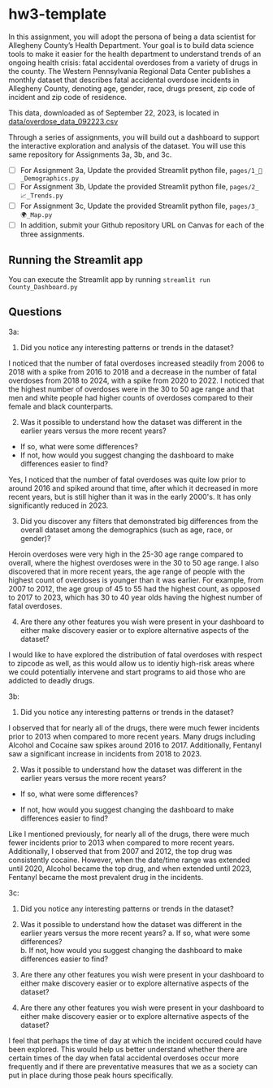 # hw3-template

In this assignment, you will adopt the persona of being a data scientist for Allegheny County’s Health Department.  Your goal is to build data science tools to make it easier for the health department to understand trends of an ongoing health crisis:  fatal accidental overdoses from a variety of drugs in the county.  The Western Pennsylvania Regional Data Center publishes a monthly dataset that describes fatal accidental overdose incidents in Allegheny County, denoting age, gender, race, drugs present, zip code of incident and zip code of residence.

This data, downloaded as of September 22, 2023, is located in [data/overdose_data_092223.csv](data/overdose_data_092223.csv)

Through a series of assignments, you will build out a dashboard to support the interactive exploration and analysis of the dataset.  You will use this same repository for Assignments 3a, 3b, and 3c.  

- [ ] For Assignment 3a, Update the provided Streamlit python file, `pages/1_👥_Demographics.py`
- [ ] For Assignment 3b, Update the provided Streamlit python file, `pages/2_📈_Trends.py`
- [ ] For Assignment 3c, Update the provided Streamlit python file, `pages/3_🌍_Map.py`
- [ ] In addition, submit your Github repository URL on Canvas for each of the three assignments.

## Running the Streamlit app

You can execute the Streamlit app by running `streamlit run County_Dashboard.py`

## Questions 

3a:

1. Did you notice any interesting patterns or trends in the dataset?

I noticed that the number of fatal overdoses increased steadily from 2006 to 2018 with a spike from 2016 to 2018 and a decrease in the number of fatal overdoses from 2018 to 2024, with a spike from 2020 to 2022. I noticed that the highest number of overdoses were in the 30 to 50 age range and that men and white people had higher counts of overdoses compared to their female and black counterparts.
 

2. Was it possible to understand how the dataset was different in the earlier years versus the more recent years?
   
  - If so, what were some differences?  
  - If not, how would you suggest changing the dashboard to make differences easier to find?

   Yes, I noticed that the number of fatal overdoses was quite low prior to around 2016 and spiked around that time, after which it decreased in more recent years, but is still higher than it was in the early 2000's. It has only significantly reduced in 2023.


3. Did you discover any filters that demonstrated big differences from the overall dataset among the demographics (such as age, race, or gender)?

Heroin overdoses were very high in the 25-30 age range compared to overall, where the highest overdoses were in the 30 to 50 age range. I also discovered that in more recent years, the age range of people with the highest count of overdoses is younger than it was earlier. For example, from 2007 to 2012, the age group of 45 to 55 had the highest count, as opposed to 2017 to 2023, which has 30 to 40 year olds having the highest number of fatal overdoses.

   
4. Are there any other features you wish were present in your dashboard to either make discovery easier or to explore alternative aspects of the dataset?

I would like to have explored the distribution of fatal overdoses with respect to zipcode as well, as this would allow us to identiy high-risk areas where we could potentially intervene and start programs to aid those who are addicted to deadly drugs.


3b:

1. Did you notice any interesting patterns or trends in the dataset?

I observed that for nearly all of the drugs, there were much fewer incidents prior to 2013 when compared to more recent years. Many drugs including Alcohol and Cocaine saw spikes around 2016 to 2017. Additionally, Fentanyl saw a significant increase in incidents from 2018 to 2023. 

2. Was it possible to understand how the dataset was different in the earlier years versus the more recent years?
   
 - If so, what were some differences?  

 - If not, how would you suggest changing the dashboard to make differences easier to find?

Like I mentioned previously, for nearly all of the drugs, there were much fewer incidents prior to 2013 when compared to more recent years. Additionally, I observed that from 2007 and 2012, the top drug was consistently cocaine. However, when the date/time range was extended until 2020, Alcohol became the top drug, and when extended until 2023, Fentanyl became the most prevalent drug in the incidents.

3c:

1. Did you notice any interesting patterns or trends in the dataset?


2. Was it possible to understand how the dataset was different in the earlier years versus the more recent years? 
 a. If so, what were some differences?  
 b. If not, how would you suggest changing the dashboard to make differences easier to find?

3. Are there any other features you wish were present in your dashboard to either make discovery easier or to explore alternative aspects of the dataset?


3. Are there any other features you wish were present in your dashboard to either make discovery easier or to explore alternative aspects of the dataset?

I feel that perhaps the time of day at which the incident occured could have been explored. This would help us better understand whether there are certain times of the day when fatal accidental overdoses occur more frequently and if there are preventative measures that we as a society can put in place during those peak hours specifically.
